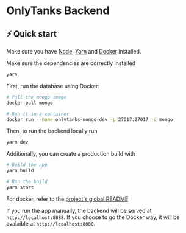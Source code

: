 # OnlyTanks Backend

## ⚡️ Quick start

Make sure you have [Node](https://nodejs.org/en/download/), [Yarn](https://classic.yarnpkg.com/lang/en/docs/install/#debian-stable) and [Docker](https://www.docker.com/) installed.

Make sure the dependencies are correctly installed
```bash
yarn
```

First, run the database using Docker:

```bash
# Pull the mongo image
docker pull mongo

# Run it in a container
docker run --name onlytanks-mongo-dev -p 27017:27017 -d mongo
```

Then, to run the backend locally run

```bash
yarn dev
```

Additionally, you can create a production build with

```bash
# Build the app
yarn build

# Run the build
yarn start
```

For docker, refer to the [project's global README](../README.md#-using-docker)

If you run the app manually, the backend will be served at `http://localhost:8888`. If you choose to go the Docker way, it will be avalaible at `http://localhost:8080`.
